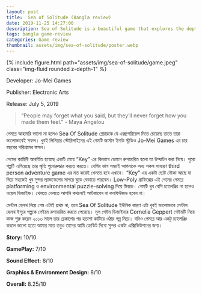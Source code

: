 ```yaml
---
layout: post
title:  Sea of Solitude (Bangla review)
date: 2019-11-25 14:27:00
description: Sea of Solitude is a beautiful game that explores the depths of loneliness and depression. It is a game that is not afraid to tackle the difficult subject of mental health and does so in a way that is both beautiful and haunting.
tags: bangla game-review 
categories: Game review
thumbnail: assets/img/sea-of-solitude/poster.webp
---
```

<div class="row mt-3">
    <div class="col mt-3 mt-md-0">
        {% include figure.html path="assets/img/sea-of-solitude/game.jpeg" class="img-fluid rounded z-depth-1" %}
    </div>
</div>

Developer: Jo-Mei Games

Publisher: Electronic Arts

Release: July 5, 2019

> “People may forget what you said, but they’ll never forget how you made them feel.” - Maya Angelou

গেমপ্লে আহামরি ভালো না হলেও Sea Of Solitude প্লেয়ারকে যে এক্সপেরিয়েন্স দিতে চেয়েছে তাতে তারা ভালোভাবেই সফল। খুবই লিনিয়ার স্টোরিলাইনের এই গেমটি জার্মান ইনডি স্টুডিও Jo-Mei Games এর চার বছরের পরিশ্রমের ফসল। 

গেমের কাহিনী আবর্তিত হয়েছে একটি মেয়ে “Key” এর কিভাবে ডেমনে রুপান্তরিত হলো তা উদ্ঘাটন করা নিয়ে। পুরো গল্পটি এগিয়েছে তার স্মৃতি পুনোরুদ্ধার করতে করতে। বেশির ভাগ সময়ই আপনাকে অন্য সকল সাধারণ third person adventure game এর মত করেই খেলতে হবে এখানে। “Key” এর একটা ছোট নৌকা আছে যা দিয়ে সহজেই খুব সুন্দর ল্যান্ডস্কেপের সাগরে ঘুড়ে বেড়াতে পারবেন। Low-Poly গ্রাফিক্সের এই গেমের গেমপ্লে platforming ও environmental puzzle-solving দিয়ে মিক্সড। গেমটি খুব বেশি চ্যালেঞ্জিং না হলেও ওয়েল ডিজাইন্ড। খেলতে খেলতে আপনি কখনোই আটকাবেন বা কনফিউজড হবেন না। 

মেন্টাল হেলথ নিয়ে গেম এটাই প্রথম না, তবে Sea Of Solitude ইউনিক কারণ এটা খুবই ভালোভাবে মেন্টাল হেলথ ইস্যুর গল্পকে গেইমে রুপান্তরিত করতে পেরেছে। মূল গেইম ডিজাইনার Cornelia Geppert গেইমটি নিয়ে কাজ শুরু করেন ২০১৩ সালে তার ব্রেকাপের পর হতাশা কাটিয়ে ওঠার গল্প নিয়ে। যদিও গেমপ্লে আর একটু চ্যালেঞ্জিং করলে ভালো হতো আমার মতে তবুও তাদের আমি ক্রেডিট দিবো সুন্দর একটা এক্সিকিউশনের জন্য়। 

**Story:** 10/10

**GamePlay:** 7/10

**Sound Effect:** 8/10

**Graphics & Environment Design:** 8/10

**Overall:** 8.25/10

